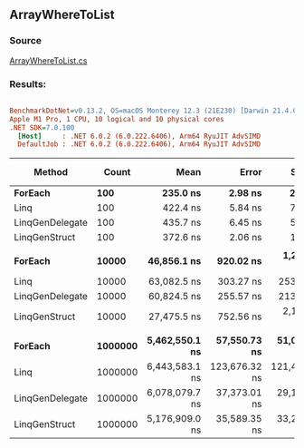 ﻿## ArrayWhereToList

### Source
[ArrayWhereToList.cs](../../LinqGen.Benchmarks/Cases/ArrayWhereToList.cs)

### Results:
``` ini

BenchmarkDotNet=v0.13.2, OS=macOS Monterey 12.3 (21E230) [Darwin 21.4.0]
Apple M1 Pro, 1 CPU, 10 logical and 10 physical cores
.NET SDK=7.0.100
  [Host]     : .NET 6.0.2 (6.0.222.6406), Arm64 RyuJIT AdvSIMD
  DefaultJob : .NET 6.0.2 (6.0.222.6406), Arm64 RyuJIT AdvSIMD


```
|          Method |   Count |           Mean |         Error |        StdDev | Ratio | RatioSD |     Gen0 |     Gen1 |     Gen2 | Allocated | Alloc Ratio |
|---------------- |-------- |---------------:|--------------:|--------------:|------:|--------:|---------:|---------:|---------:|----------:|------------:|
|         **ForEach** |     **100** |       **235.0 ns** |       **2.98 ns** |       **2.64 ns** |  **0.56** |    **0.01** |   **0.3097** |        **-** |        **-** |     **648 B** |        **0.93** |
|            Linq |     100 |       422.4 ns |       5.84 ns |       7.39 ns |  1.00 |    0.00 |   0.3328 |        - |        - |     696 B |        1.00 |
| LinqGenDelegate |     100 |       435.7 ns |       6.45 ns |       5.71 ns |  1.04 |    0.02 |   0.1297 |        - |        - |     272 B |        0.39 |
|   LinqGenStruct |     100 |       372.6 ns |       2.06 ns |       1.61 ns |  0.88 |    0.02 |   0.1297 |        - |        - |     272 B |        0.39 |
|                 |         |                |               |               |       |         |          |          |          |           |             |
|         **ForEach** |   **10000** |    **46,856.1 ns** |     **920.02 ns** |   **1,289.73 ns** |  **0.74** |    **0.02** |  **31.1890** |        **-** |        **-** |   **65840 B** |        **1.00** |
|            Linq |   10000 |    63,082.5 ns |     303.27 ns |     253.25 ns |  1.00 |    0.00 |  31.1279 |        - |        - |   65888 B |        1.00 |
| LinqGenDelegate |   10000 |    60,824.5 ns |     255.57 ns |     213.41 ns |  0.96 |    0.01 |   9.5825 |        - |        - |   20192 B |        0.31 |
|   LinqGenStruct |   10000 |    27,475.5 ns |     752.56 ns |   2,195.24 ns |  0.43 |    0.04 |   9.6130 |        - |        - |   20192 B |        0.31 |
|                 |         |                |               |               |       |         |          |          |          |           |             |
|         **ForEach** | **1000000** | **5,462,550.1 ns** |  **57,550.73 ns** |  **51,017.22 ns** |  **0.85** |    **0.02** | **671.8750** | **609.3750** | **609.3750** | **4195270 B** |        **1.00** |
|            Linq | 1000000 | 6,443,583.1 ns | 123,676.32 ns | 121,466.68 ns |  1.00 |    0.00 | 539.0625 | 484.3750 | 476.5625 | 4195113 B |        1.00 |
| LinqGenDelegate | 1000000 | 6,078,079.7 ns |  37,373.01 ns |  29,178.39 ns |  0.94 |    0.02 | 148.4375 | 148.4375 | 148.4375 | 2001101 B |        0.48 |
|   LinqGenStruct | 1000000 | 5,176,909.0 ns |  35,589.35 ns |  33,290.30 ns |  0.80 |    0.02 | 148.4375 | 148.4375 | 148.4375 | 2001037 B |        0.48 |
